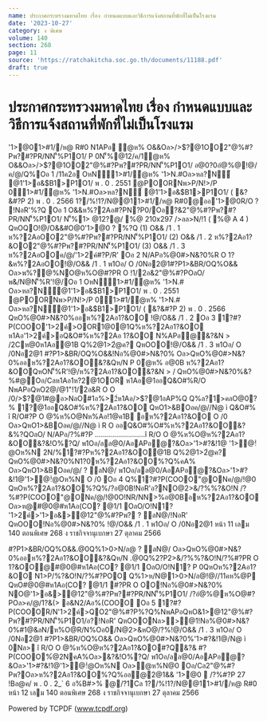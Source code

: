 ```yaml
---
name: ประกาศกระทรวงมหาดไทย เรื่อง กำหนดแบบและวิธีการแจ้งสถานที่พักที่ไม่เป็นโรงแรม
date: '2023-10-27'
category: ง พิเศษ
volume: 140
section: 268
page: 11
source: 'https://ratchakitcha.soc.go.th/documents/11188.pdf'
draft: true
---
```


# ประกาศกระทรวงมหาดไทย เรื่อง กำหนดแบบและวิธีการแจ้งสถานที่พักที่ไม่เป็นโรงแรม

'1>@01>#1//ห@ R#0 N1APอ ํ@ห% O&&Oล>/>$?@1OO2"@%#?Pพ?#?PR/NN'็%P1O1/ P 0N'็%@12/ค/1ํ@ห% O&&Oล>/>$?@1OO2"@%#?Pพ?#?PR/NN'็%P1O1/ อ@0?0อํ@%@!@/ค/@/Q%Oอ 1 /11ค2อ OหN1>#1/ํ@ห% '1>N.#Oล>หล?N์ @1'1>อ&$B1>P1O1/ พ . 0 . 2551 @POORNพ>P/N!>/P 01>#1/ํ@ห% '1>N.#Oล>หล?N์ @1'1>อ&$B1>P1O1/ ( &?&#?P 2) พ . 0 . 2566 1?/%!1?/N@@11>#1//ห@ R#0@ออ'1>@0R/O ? !NอR'%?Q Oอ 1 O&&ห%?2Aอ#?PN?P0/Oอ?&2"@%#?Pพ?#?PR/NN'็%P1O1/ N'็%1> @12?@/ %@ 210x297 />ลล>N/!1 ( %@ A 4 ) QหOQO!@/O&&#O@0'1>@0 ? %?Q (1) O&& /1 . 1 ห%?2AอOO2"@%#?Pพ?#?PR/NN'็%P1O1/ (2) O&& /1 . 2 ห%?2Aอ1?&OO2"@%#?Pพ?#?PR/NN'็%P1O1/ (3) O&& /1 . 3 ห%?2AอOOค/@/'1>2ค์#?P/R' Oอ 2 N/APอ%@0#>N&?0%R O 1?&ห%?2AอOO!@/O&& /1 . 1 พ1Oอ/ O /0Nอ2@1#?P1>&BR/OQ%O&& Oล>พ%?@%NO@ห%O@#?PR O !1/2อ&2"@%#?POลO/พ&/N@N'็%R'!@/Oอ 1 OหN1>#1/ํ@ห% '1>N.# Oล>หล?N์@1'1>อ&$B1>P1O1/ พ . 0 . 2551 @POORNพ>P/N!>/P 01>#1/ํ@ห% '1>N.# Oล>หล?N์@1'1>อ&$B1>P1O1/ ( &?&#?P 2) พ . 0 . 2566 QหO%@0#>N&?0%ออห%?2Aอ1?&OO !@/O&& /1 . 2 Oอ 3 1?#?P(COOO'1>2ค์>OOR1@0@1Q%ห%?2Aอ1?&OO ห1Aอ'1>2ค์>อQ&O#%ห%?2Aอ 1?&OO N%APอ@&?&N > /2Cห@0ห1Aอํ@1B Q%2@1>2ํ@ค? QหOOO!@/O&& /1 . 3 พ1Oอ/ O /0Nอ2@1 #?P1>&BR/OQ%O&&!Nอ%@0#>N&?0% Oล>QหO%@0#>N&?0%ออห%?2Aอ1?&OO&?&Qห/N P 0ํ@ห% อ@0B ห%?2Aอ1?&OOQหON'็%R'!@/ห%?2Aอ1?&OO&?&N > / QหO%@0#>N&?0%&?%#@Oอ/Cลห1Aอ1ห?2@1OOR ห1Aอ@1ออQ&O#%R/O NพAPอQหO2@/@1"!1/2อ&R O O /0/>$?@1#@อ>NลO#1อ%>2์ห1Aอ/>$?@1อAP%Q Q%ล?1>คลO@0?% 1?@1ออQ&O#%ห%?2Aอ1?&OO QหO1>&BOอค/@//N@ ì Q&O#% î R/O#?P O @%ห%O@Nห%Aอ!1@ค1B อห%?2Aอ1?&OO O /0 Oล>QหO1>&BOอค/@//N@ ì R O ออQ&O#%O#%ห%?2Aอ1?&OO&?&%?QOลO/ N/APอ/?%#?P .........................î R/O O @%ห%O@ห%?2Aอ1?&OO&?&!O%?Q/ พ1Oอ/ลล@0/AอAPอํ@?&Oล>'1>#?&!1@ '1>ํ@!ํ@Oห%N 2N/%1?#?Pห%?2Aอ1?&OOํ@1B Q%2@1>2ํ@ค? QหO%@0#>N&?0%N1?0ห%?2Aอ1?&OO%?Q%คA% Oล>QหO1>&BOอค/@/ ? ลN@/ พ1Oอ/ลล@0/AอAPอํ@?&Oล>'1>#?&!1@'1>ํ@!ํ@Oห%N O /0 Oอ 4 Q%1?#?P(COOO"@ONค/@/!@0 QหOห%?2Aอ1?&OO%?Q%/?อ@0B!NอR'อ?NO@2>&/?%%?&O!N /?%#?P(COOO"@ONค/@/!@0O!NR/NN>%อ@0Bอห%?2Aอ1?&OO Oล>ห@#@0@#ห1Aอ(CO? @1/1 OลO/O!N1? '1>2ค์>'1>อ&>@12"@%#?Pพ? ? ลN@/!NอR' QหOOO!Nอ%@0#>N&?0% !@/O&& /1 . 1 พ1Oอ/ O /0Nอ2@1 หน้า 11 เลม 140 ตอนพิเศษ 268 ง ราชกิจจานุเบกษา 27 ตุลาคม 2566

#?P1>&BR/OQ%O&&.@0Q%1>0>N/ล@ ? ลN@/ Oล>QหO%@0#>N&?0%ออห%?2Aอ1?&OO&?&Qห/N .@0Q%2?P2>&/?%%?&O!N/?%#?PR O 1?&OO@#@0@#ห1Aอ(CO? @1/1 OลO/O!N1? P 0QหOห%?2Aอ1?&OO N1>P/%?&O!N/?%#?POO Q%1>ห/N@1>0>N/ล@!@//11คห%@P QหO#@0@#ห1Aอ(CO? @1/1 #?PR O OO!Nอ%@0#>N&?0% NO@'1>อ&>@12"@%#?Pพ?#?PR/NN'็%P1O1/ /?อํ@%@ห%O@#?POล>ค/@/1?&(> อ&N2/Aอ%(COOO Oอ 5 1?#?P(COOOR/N'1>2ค์>QO2"@%#?P%?Q%NพAPอQหO&1>@12"@%#?Pพ?#?PR/NN'็%P1O1/อ?!NอR' QหOOONล>>@1!Nอ%@0#>N&?0%#1@&ลN/ห%O@R/N%Oอ0/N@2>&หO@/?%!@/O&& /1 . 3 พ1Oอ/ O /0Nอ2@1 #?P1>&BR/OQ%O&& Oล>QหO%@0#>N&?0%'1>#?&!1@/N@ ì 0Nล> î R/O O @%ห%O@ห%?2Aอ1?&OO#?Q&?& #?P(COOO%ํ@2NคA%Oล>&?&!O%?Q/ พ1Oอ/ลล@0/AอAPอํ@?&Oล>'1>#?&!1@'1>ํ@!ํ@Oห%N Oล>ํ@ห%N@0 Oอ/Cล2"@%#?Pพ?Oล>ห%?2Aอ1?&OO%?Q%ออ@2@1&& '1>@0  /?%#?P 27 !Bล@ค/ พ . 0 . 2_` 6 อ%B#>% @/?1Cล 1?/%!1?/N@@11>#1//ห@ R#0 หน้า 12 เลม 140 ตอนพิเศษ 268 ง ราชกิจจานุเบกษา 27 ตุลาคม 2566











Powered by TCPDF (www.tcpdf.org)

